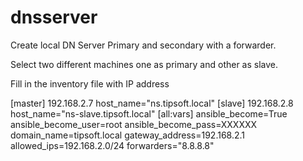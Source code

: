 # dnsserver


Create local DN Server Primary and secondary with a forwarder.

Select two different machines one as primary and other as slave.

Fill in the inventory file with IP address 

[master]
192.168.2.7 host_name="ns.tipsoft.local"
[slave]
192.168.2.8 host_name="ns-slave.tipsoft.local"
[all:vars]
ansible_become=True
ansible_become_user=root
ansible_become_pass=XXXXXX
domain_name=tipsoft.local
gateway_address=192.168.2.1
allowed_ips=192.168.2.0/24
forwarders="8.8.8.8"
 